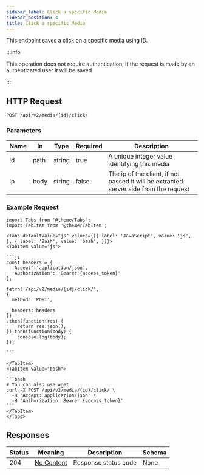 ```yaml
---
sidebar_label: Click a specific Media
sidebar_position: 4
title: Click a specific Media
---
```


This endpoint saves a click on a specific media using ID.

:::info

This operation does not require authentication, if the request is made by an authenticated user it will be saved

:::


## HTTP Request

`POST /api/v2/media/{id}/click/`

### Parameters

| Name | In   |Type| Required | Description                                                                        |
|------|---|---|----------|------------------------------------------------------------------------------------|
| id   | path |string| true     | A unique integer value identifying this media                                      |
| ip   | body |string| false    | The ip of the client, if not passed it will be extracted server side from the request |

### Example Request

````mdx-code-block
import Tabs from '@theme/Tabs';
import TabItem from '@theme/TabItem';

<Tabs defaultValue="js" values={[{ label: 'JavaScript', value: 'js', }, { label: 'Bash', value: 'bash', }]}>
<TabItem value="js">

```js
const headers = {
  'Accept':'application/json',
  'Authorization': 'Bearer {access_token}'
};

fetch('/api/v2/media/{id}/click/',
{
  method: 'POST',

  headers: headers
})
.then(function(res) {
    return res.json();
}).then(function(body) {
    console.log(body);
});

```

</TabItem>
<TabItem value="bash">

```bash
# You can also use wget
curl -X POST /api/v2/media/{id}/click/ \
  -H 'Accept: application/json' \
  -H 'Authorization: Bearer {access_token}'
```
</TabItem>
</Tabs>
````

## Responses

|Status|Meaning|Description|Schema|
|---|---|---|---|
|204|[No Content](https://tools.ietf.org/html/rfc7231#section-6.3.5)|Response status code|None|

````




